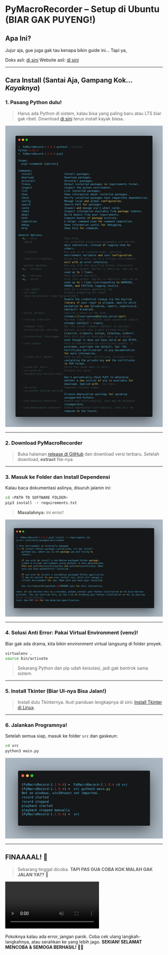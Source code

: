 # PyMacroRecorder – Setup di Ubuntu (BIAR GAK PUYENG!)

## Apa Ini?
Jujur aja, gue juga gak tau kenapa bikin guide ini… Tapi ya, 

Doks asli: [di sini](https://github.com/LOUDO56/PyMacroRecord)
Website asli: [di sini](www.pymacrorecord.com/)

---

## Cara Install (Santai Aja, Gampang Kok... *Kayaknya*)

### **1. Pasang Python dulu!**
> Harus ada Python di sistem, kalau bisa yang paling baru atau LTS biar gak ribet. 
> Download [di sini](https://www.python.org/downloads/) terus install kayak biasa.

![Python Install](assets/python3_--version_pip.png)

---

### **2. Download PyMacroRecorder**
> Buka halaman [release di GitHub](https://github.com/LOUDO56/PyMacroRecord/releases) dan download versi terbaru.
> Setelah download, **extract** file-nya.

---

### **3. Masuk ke Folder dan Install Dependensi**
Kalau baca dokumentasi aslinya, disuruh jalanin ini:

```bash
cd <PATH TO SOFTWARE FOLDER>
pip3 install -r requirements.txt
```
> **Masalahnya:** ini error!

![Error](assets/external-managed-env.png) 

---

### **4. Solusi Anti Error: Pakai Virtual Environment (venv)!**  
Biar gak ada drama, kita bikin environment virtual langsung di folder proyek.

```bash
virtualenv .
source bin/activate
```
> Sekarang Python dan pip udah keisolasi, jadi gak bentrok sama sistem.

---

### **5. Install Tkinter (Biar UI-nya Bisa Jalan!)**
> Install dulu Tkinternya.
> Ikuti panduan lengkapnya di sini: [Install Tkinter di Linux](https://www.pythonguis.com/installation/install-tkinter-linux/).

---

### **6. Jalankan Programnya!**
Setelah semua siap, masuk ke folder `src` dan gaskeun:

```bash
cd src
python3 main.py
```
![Main.py Jalan](assets/start-main-py.png)

---

## **FINAAAAL!** 🚀
> Sekarang tinggal dicoba. **TAPI PAS GUA COBA KOK MALAH GAK JALAN YA??** 🤡 

![Demo](assets/demo-usage.webm) 

Pokoknya kalau ada error, jangan panik. Coba cek ulang langkah-langkahnya, atau serahkan ke yang lebih jago. 
**SEKIAN! SELAMAT MENCOBA & SEMOGA BERHASIL!** 🎉🔥
